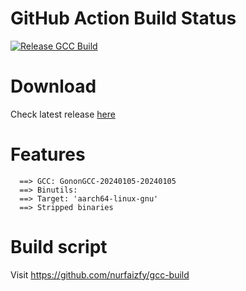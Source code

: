 # GitHub Action Build Status
[![Release GCC Build](https://github.com/Gonon-Kernel/gcc-build/actions/workflows/unstable-build.yml/badge.svg?branch=main)](https://github.com/Gonon-Kernel/gcc-build/actions/workflows/unstable-build.yml)

# Download
Check latest release [here](https://github.com/Gonon-Kernel/gonon-gcc/releases/latest)

# Features
```
  ==> GCC: GononGCC-20240105-20240105
  ==> Binutils: 
  ==> Target: 'aarch64-linux-gnu'
  ==> Stripped binaries
```

# Build script
Visit https://github.com/nurfaizfy/gcc-build
